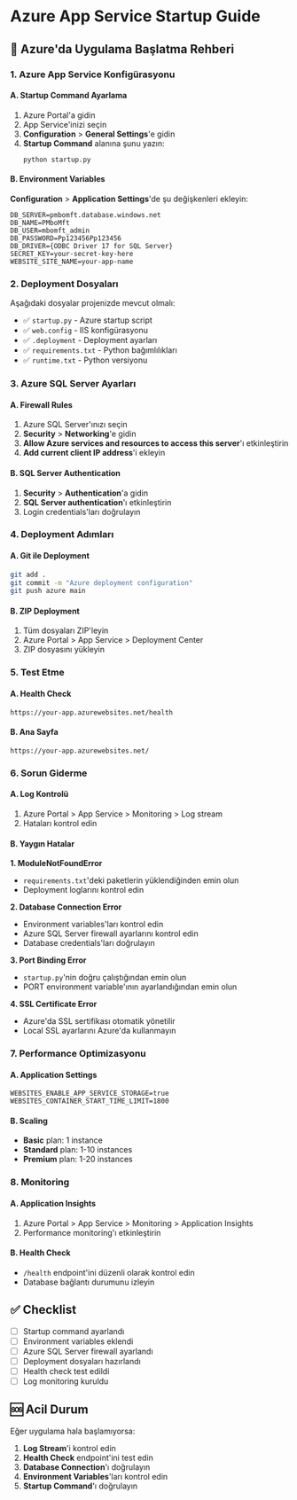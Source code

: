 # Azure App Service Startup Guide

## 🚀 Azure'da Uygulama Başlatma Rehberi

### 1. Azure App Service Konfigürasyonu

#### A. Startup Command Ayarlama
1. Azure Portal'a gidin
2. App Service'inizi seçin
3. **Configuration** > **General Settings**'e gidin
4. **Startup Command** alanına şunu yazın:
   ```
   python startup.py
   ```

#### B. Environment Variables
**Configuration** > **Application Settings**'de şu değişkenleri ekleyin:

```
DB_SERVER=pmbomft.database.windows.net
DB_NAME=PMboMft
DB_USER=mbomft_admin
DB_PASSWORD=Pp123456Pp123456
DB_DRIVER={ODBC Driver 17 for SQL Server}
SECRET_KEY=your-secret-key-here
WEBSITE_SITE_NAME=your-app-name
```

### 2. Deployment Dosyaları

Aşağıdaki dosyalar projenizde mevcut olmalı:

- ✅ `startup.py` - Azure startup script
- ✅ `web.config` - IIS konfigürasyonu
- ✅ `.deployment` - Deployment ayarları
- ✅ `requirements.txt` - Python bağımlılıkları
- ✅ `runtime.txt` - Python versiyonu

### 3. Azure SQL Server Ayarları

#### A. Firewall Rules
1. Azure SQL Server'ınızı seçin
2. **Security** > **Networking**'e gidin
3. **Allow Azure services and resources to access this server**'ı etkinleştirin
4. **Add current client IP address**'i ekleyin

#### B. SQL Server Authentication
1. **Security** > **Authentication**'a gidin
2. **SQL Server authentication**'ı etkinleştirin
3. Login credentials'ları doğrulayın

### 4. Deployment Adımları

#### A. Git ile Deployment
```bash
git add .
git commit -m "Azure deployment configuration"
git push azure main
```

#### B. ZIP Deployment
1. Tüm dosyaları ZIP'leyin
2. Azure Portal > App Service > Deployment Center
3. ZIP dosyasını yükleyin

### 5. Test Etme

#### A. Health Check
```
https://your-app.azurewebsites.net/health
```

#### B. Ana Sayfa
```
https://your-app.azurewebsites.net/
```

### 6. Sorun Giderme

#### A. Log Kontrolü
1. Azure Portal > App Service > Monitoring > Log stream
2. Hataları kontrol edin

#### B. Yaygın Hatalar

**1. ModuleNotFoundError**
- `requirements.txt`'deki paketlerin yüklendiğinden emin olun
- Deployment loglarını kontrol edin

**2. Database Connection Error**
- Environment variables'ları kontrol edin
- Azure SQL Server firewall ayarlarını kontrol edin
- Database credentials'ları doğrulayın

**3. Port Binding Error**
- `startup.py`'nin doğru çalıştığından emin olun
- PORT environment variable'ının ayarlandığından emin olun

**4. SSL Certificate Error**
- Azure'da SSL sertifikası otomatik yönetilir
- Local SSL ayarlarını Azure'da kullanmayın

### 7. Performance Optimizasyonu

#### A. Application Settings
```
WEBSITES_ENABLE_APP_SERVICE_STORAGE=true
WEBSITES_CONTAINER_START_TIME_LIMIT=1800
```

#### B. Scaling
- **Basic** plan: 1 instance
- **Standard** plan: 1-10 instances
- **Premium** plan: 1-20 instances

### 8. Monitoring

#### A. Application Insights
1. Azure Portal > App Service > Monitoring > Application Insights
2. Performance monitoring'ı etkinleştirin

#### B. Health Check
- `/health` endpoint'ini düzenli olarak kontrol edin
- Database bağlantı durumunu izleyin

## ✅ Checklist

- [ ] Startup command ayarlandı
- [ ] Environment variables eklendi
- [ ] Azure SQL Server firewall ayarlandı
- [ ] Deployment dosyaları hazırlandı
- [ ] Health check test edildi
- [ ] Log monitoring kuruldu

## 🆘 Acil Durum

Eğer uygulama hala başlamıyorsa:

1. **Log Stream**'i kontrol edin
2. **Health Check** endpoint'ini test edin
3. **Database Connection**'ı doğrulayın
4. **Environment Variables**'ları kontrol edin
5. **Startup Command**'ı doğrulayın
